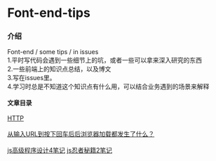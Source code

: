 # Font-end-tips
### 介绍
Font-end / some tips / in issues<br>
1.平时写代码会遇到一些细节上的坑，或者一些可以拿来深入研究的东西<br>
2.一些前端上的知识点总结，以及博文<br>
3.写在issues里。<br>
4.学习时总是不知道这个知识点有什么用，可以结合业务遇到的场景来解释
<br>
<br>
**文章目录**<br>
<br>
[HTTP](https://github.com/zhangjun620/Font-end-tips/issues?q=is%3Aopen+is%3Aissue+label%3AHTTP)
<br>
<br>
[从输入URL到按下回车后后浏览器加载都发生了什么？](https://github.com/zhangjun620/Font-end-tips/issues/3)<br>
<br>
[js高级程序设计4笔记](https://github.com/zhangjun620/Font-end-tips/blob/master/article/js%E9%AB%98%E7%A8%8B4%E7%AC%94%E8%AE%B0.md)
[js忍者秘籍2笔记]()